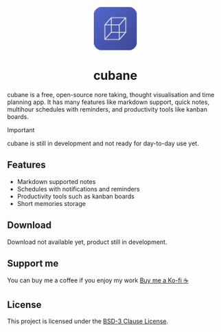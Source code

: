 <div align="center">
    <img alt="os.py logo" width="100" src="https://github.com/Bamboooz/cubane/blob/main/src/assets/icon.png?raw=true" />
</div>

<div align="center">
    <h1>cubane</h1>
</div>

cubane is a free, open-source nore taking, thought visualisation and time planning app. It has many features like markdown support, quick notes, multihour schedules with reminders, and productivity tools like kanban boards.

> [!IMPORTANT]
> cubane is still in development and not ready for day-to-day use yet.

## Features

- Markdown supported notes
- Schedules with notifications and reminders
- Productivity tools such as kanban boards
- Short memories storage

## Download

Download not available yet, product still in development.

## Support me
You can buy me a coffee if you enjoy my work [Buy me a Ko-fi ☕](https://ko-fi.com/Bamboooz#paypalModal)

## License

This project is licensed under the [BSD-3 Clause License](https://opensource.org/license/bsd-3-clause/).